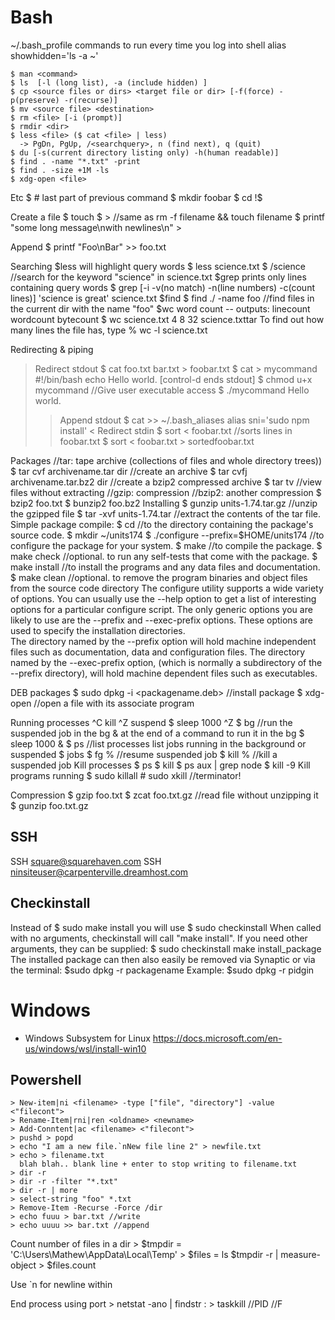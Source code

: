# Bash

~/.bash_profile commands to run every time you log into shell
    alias showhidden='ls -a ~'

    $ man <command>
    $ ls  [-l (long list), -a (include hidden) ]
    $ cp <source files or dirs> <target file or dir> [-f(force) -p(preserve) -r(recurse)]
    $ mv <source file> <destination>
    $ rm <file> [-i (prompt)]
    $ rmdir <dir>
    $ less <file> ($ cat <file> | less)
      -> PgDn, PgUp, /<searchquery>, n (find next), q (quit)
    $ du [-s(current directory listing only) -h(human readable)]
    $ find . -name "*.txt" -print
    $ find . -size +1M -ls
    $ xdg-open <file>

Etc
    $ # last part of previous command
    $ mkdir foobar
    $ cd !$

Create a file
    $ touch <filename>
    $ > <filename> //same as rm -f filename && touch filename
    $ printf "some long message\nwith newlines\n" > <filename>

Append
    $ printf "Foo\nBar" >> foo.txt

Searching
$less will highlight query words
    $ less science.txt
    $ /science //search for the keyword "science" in science.txt
$grep prints only lines containing query words
    $ grep [-i -v(no match) -n(line numbers) -c(count lines)] 'science is great' science.txt
$find
    $ find ./ -name foo //find files in the current dir with the name "foo"
$wc word count -- outputs: linecount  wordcount  bytecount
    $ wc science.txt
       4  8  32 science.txttar
To find out how many lines the file has, type
    % wc -l science.txt

Redirecting & piping
> Redirect stdout
    $ cat foo.txt bar.txt > foobar.txt
    $ cat > mycommand
      #!/bin/bash
      echo Hello world. [control-d ends stdout]
    $ chmod u+x mycommand //Give user executable access
    $ ./mycommand
      Hello world.
>> Append stdout
    $ cat >> ~/.bash_aliases
    alias sni='sudo npm install'
< Redirect stdin
    $ sort < foobar.txt //sorts lines in foobar.txt
    $ sort < foobar.txt > sortedfoobar.txt

Packages
    //tar: tape archive (collections of files and whole directory trees))
    $ tar cvf archivename.tar dir //create an archive
    $ tar cvfj archivename.tar.bz2 dir //create a bzip2 compressed archive
    $ tar tv <filename> //view files without extracting
    //gzip: compression
    //bzip2: another compression
    $ bzip2 foo.txt
    $ bunzip2 foo.bz2
Installing
    $ gunzip units-1.74.tar.gz //unzip the gzipped file
    $ tar -xvf units-1.74.tar //extract the contents of the tar file.
Simple package compile:
    $ cd //to the directory containing the package's source code.
    $ mkdir ~/units174
    $ ./configure --prefix=$HOME/units174 //to configure the package for your system.
    $ make //to compile the package.
    $ make check //optional. to run any self-tests that come with the package.
    $ make install //to install the programs and any data files and documentation.
    $ make clean //optional. to remove the program binaries and object files from the source code directory 
The configure utility supports a wide variety of options. You can usually use the --help option to get a list of interesting options for a particular configure script.
The only generic options you are likely to use are the --prefix and --exec-prefix options. These options are used to specify the installation directories.  
The directory named by the --prefix option will hold machine independent files such as documentation, data and configuration files.
The directory named by the --exec-prefix option, (which is normally a subdirectory of the --prefix directory), will hold machine dependent files such as executables.

DEB packages
    $ sudo dpkg -i <packagename.deb> //install package
    $ xdg-open <filename> //open a file with its associate program

Running processes
^C kill
^Z suspend
    $ sleep 1000
    ^Z
    $ bg //run the suspended job in the bg
& at the end of a command to run it in the bg
    $ sleep 1000 &
    $ ps //list processes
list jobs running in the background or suspended
    $ jobs
    $ fg %<jobnumber> //resume suspended job
    $ kill %<jobnumber> //kill a suspended job
Kill processes
    $ ps
    $ kill <processnumber>
    $ ps aux | grep node
    $ kill -9 <PID>
Kill programs running
    $ sudo killall <program>
    # sudo xkill //terminator!

Compression
    $ gzip foo.txt
    $ zcat foo.txt.gz //read file without unzipping it
    $ gunzip foo.txt.gz

## SSH

SSH square@squarehaven.com
SSH ninsiteuser@carpenterville.dreamhost.com

## Checkinstall

Instead of
    $ sudo make install
you will use
    $ sudo checkinstall
When called with no arguments, checkinstall will call "make install". If you need other arguments, they can be supplied:
    $ sudo checkinstall make install_package
The installed package can then also easily be removed via Synaptic or via the terminal:
    $sudo dpkg -r packagename
Example:
    $sudo dpkg -r pidgin

# Windows

* Windows Subsystem for Linux https://docs.microsoft.com/en-us/windows/wsl/install-win10

## Powershell

    > New-item|ni <filename> -type ["file", "directory"] -value <"filecont">
    > Rename-Item|rni|ren <oldname> <newname>
    > Add-Conntent|ac <filename> <"filecont">
    > pushd > popd
    > echo "I am a new file.`nNew file line 2" > newfile.txt
    > echo > filename.txt
      blah blah.. blank line + enter to stop writing to filename.txt
    > dir -r
    > dir -r -filter "*.txt"
    > dir -r | more
    > select-string "foo" *.txt
    > Remove-Item -Recurse -Force /dir
    > echo fuuu > bar.txt //write
    > echo uuuu >> bar.txt //append
    
Count number of files in a dir
    > $tmpdir = 'C:\Users\Mathew\AppData\Local\Temp'
    > $files = ls $tmpdir -r | measure-object
    > $files.count

Use `n for newline within <filecont>

End process using port
    > netstat -ano | findstr :<PORT>
    > taskkill //PID <PORT> //F